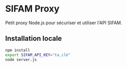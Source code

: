 # SIFAM Proxy

Petit proxy Node.js pour sécuriser et utiliser l'API SIFAM.

## Installation locale
```bash
npm install
export SIFAM_API_KEY="ta_clé"
node server.js
